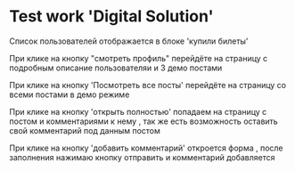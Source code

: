 # Test work 'Digital Solution'

Список пользователей отображается в блоке 'купили билеты' 

При клике на кнопку "смотреть профиль" перейдёте на страницу с подробным описание пользователяи и 3 демо постами 

При клике на кнопку 'Посмотреть все посты' перейдёте на страницу 
со всеми постами в демо режиме 

При клике на кнопку 'открыть полностью' попадаем на страницу с постом и комментариями к нему , так же есть возможность оставить свой комментарий под данным постом 

При клике на кнопку 'добавить комментарий' откроется форма , после заполнения нажимаю кнопку отправить и комментарий добавляется




